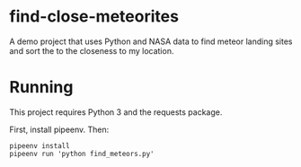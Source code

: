 # find-close-meteorites
A demo project that uses Python and NASA data to find meteor landing sites and sort the to the closeness to my location.


# Running

This project requires Python 3 and the requests package.

First, install pipeenv. Then:
```
pipeenv install
pipeenv run 'python find_meteors.py'

```
